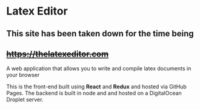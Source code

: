 # Latex Editor

## This site has been taken down for the time being

## ~~https://thelatexeditor.com~~

A web application that allows you to write and compile latex documents in your browser

This is the front-end built using **React** and **Redux** and hosted via GitHub Pages. The backend is built in node and and hosted on a DigitalOcean Droplet server.
